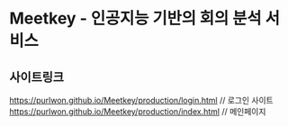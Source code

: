 # Meetkey - 인공지능 기반의 회의 분석 서비스

## 사이트링크

<https://purlwon.github.io/Meetkey/production/login.html> // 로그인 사이트  
<https://purlwon.github.io/Meetkey/production/index.html> // 메인페이지
